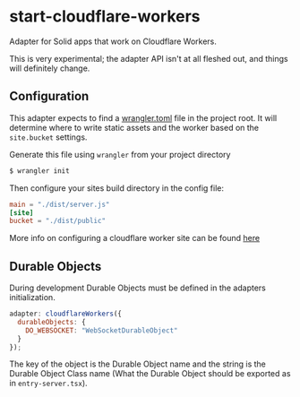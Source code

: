 # start-cloudflare-workers

Adapter for Solid apps that work on Cloudflare Workers.

This is very experimental; the adapter API isn't at all fleshed out, and things will definitely change.

## Configuration

This adapter expects to find a [wrangler.toml](https://developers.cloudflare.com/workers/platform/sites/configuration) file in the project root. It will determine where to write static assets and the worker based on the `site.bucket` settings.

Generate this file using `wrangler` from your project directory

```sh
$ wrangler init
```

Then configure your sites build directory in the config file:

```toml
main = "./dist/server.js"
[site]
bucket = "./dist/public"
```

More info on configuring a cloudflare worker site can be found [here](https://developers.cloudflare.com/workers/platform/sites/start-from-existing)

## Durable Objects

During development Durable Objects must be defined in the adapters initialization.

```js
adapter: cloudflareWorkers({
  durableObjects: {
    DO_WEBSOCKET: "WebSocketDurableObject"
  }
});
```

The key of the object is the Durable Object name and the string is the Durable Object Class name (What the Durable Object should be exported as in `entry-server.tsx`).
